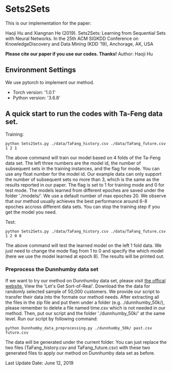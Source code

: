 # Sets2Sets

This is our implementation for the paper: 

Haoji Hu and Xiangnan He (2019). Sets2Sets: Learning from Sequential Sets with Neural Networks. In the 25th ACM SIGKDD Conference on KnowledgeDiscovery and Data Mining (KDD ’19), Anchorage, AK, USA

**Please cite our paper if you use our codes. Thanks!** 
Author: Haoji Hu

## Environment Settings
We use pytorch to implement our method. 
- Torch version:  '1.0.1'
- Python version: '3.6.8'

## A quick start to run the codes with Ta-Feng data set.

Training:
```
python Sets2Sets.py ./data/TaFang_history.csv ./data/TaFang_future.csv 1 2 1 
```
The above command will train our model based on 4 folds of the Ta-Feng data set. The left three numbers are the model id, the number of subsequent sets in the training instances, and the flag for mode. You can use any float number for the model id. Our example data can only support the number of subsequent sets no more than 3, which is the same as the results reported in our paper. The flag is set to 1 for training mode and 0 for test mode. The models learned from different epoches are saved under the folder './models/'. We use a default number of max epoches 20. We observe that our method usually achieves the best performance around 6-8 epoches accross different data sets. You can stop the training step if you get the model you need. 

Test:
```
python Sets2Sets.py ./data/TaFang_history.csv ./data/TaFang_future.csv 1 2 0 8 
```
The above command will test the learned model on the left 1 fold data. We just need to change the mode flag from 1 to 0 and specify the which model (here we use the model learned at epoch 8). The results will be printed out. 



### Preprocess the Dunnhumby data set

If we want to try our method on Dunnhumby data set, please visit [the offical website.](https://www.dunnhumby.com/careers/engineering/sourcefiles) View the 'Let's Get Sort-of-Real'. Download the the data for randomly selected sample of 50,000 customers. We provide our script to transfer their data into the formate our method needs. After extracting all the files in the zip file and put them under a folder (e.g. ./dunnhumby_50k/), please remember to delete a file named time.csv which is not needed in our method. Then, put our script and the folder './dunnhumby_50k/' at the same level. Run our script by following command:
```
python Dunnhumby_data_preprocessing.py ./dunnhumby_50k/ past.csv future.csv
```
The data will be generated under the current folder. You can just replace the two files (TaFang_history.csv and TaFang_future.csv) with these two generated files to apply our method on Dunnhumby data set as before. 


Last Update Date: June 12, 2019